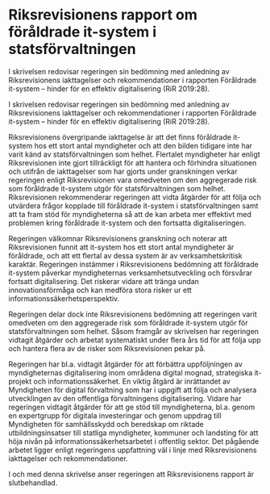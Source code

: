 # Riksrevisionens rapport om föråldrade it-system i statsförvaltningen

I skrivelsen redovisar regeringen sin bedömning med anledning av Riksrevisionens iakttagelser och rekommendationer i rapporten Föråldrade it-system – hinder för en effektiv digitalisering (RiR 2019:28).

I skrivelsen redovisar regeringen sin bedömning med anledning av Riksrevisionens iakttagelser och rekommendationer i rapporten Föråldrade it-system – hinder för en effektiv digitalisering (RiR 2019:28).

Riksrevisionens övergripande iakttagelse är att det finns föråldrade it-system hos ett stort antal myndigheter och att den bilden tidigare inte har varit känd av statsförvaltningen som helhet. Flertalet myndigheter har enligt Riksrevisionen inte gjort tillräckligt för att hantera och förhindra situationen och utifrån de iakttagelser som har gjorts under granskningen verkar regeringen enligt Riksrevisionen vara omedveten om den aggregerade risk som föråldrade it-system utgör för statsförvaltningen som helhet. Riksrevisionen rekommenderar regeringen att vidta åtgärder för att följa och utvärdera frågor kopplade till föråldrade it-system i statsförvaltningen samt att ta fram stöd för myndigheterna så att de kan arbeta mer effektivt med problemen kring föråldrade it-system och den fortsatta digitaliseringen.

Regeringen välkomnar Riksrevisionens granskning och noterar att Riksrevisionen funnit att it-system hos ett stort antal myndigheter är föråldrade, och att ett flertal av dessa system är av verksamhetskritisk karaktär. Regeringen instämmer i Riksrevisionens bedömning att föråldrade it-system påverkar myndigheternas verksamhetsutveckling och försvårar fortsatt digitalisering. Det riskerar vidare att tränga undan innovationsförmåga och kan medföra stora risker ur ett informationssäkerhetsperspektiv.

Regeringen delar dock inte Riksrevisionens bedömning att regeringen varit omedveten om den aggregerade risk som föråldrade it-system utgör för statsförvaltningen som helhet. Såsom framgår av skrivelsen har regeringen vidtagit åtgärder och arbetat systematiskt under flera års tid för att följa upp och hantera flera av de risker som Riksrevisionen pekar på.

Regeringen har bl.a. vidtagit åtgärder för att förbättra uppföljningen av myndigheternas digitalisering inom områdena digital mognad, strategiska it-projekt och informationssäkerhet. En viktig åtgärd är inrättandet av Myndigheten för digital förvaltning som har i uppgift att följa och analysera utvecklingen av den offentliga förvaltningens digitalisering. Vidare har regeringen vidtagit åtgärder för att ge stöd till myndigheterna, bl.a. genom en expertgrupp för digitala investeringar och genom uppdrag till Myndigheten för samhällsskydd och beredskap om riktade utbildningsinsatser till statliga myndigheter, kommuner och landsting för att höja nivån på informationssäkerhetsarbetet i offentlig sektor. Det pågående arbetet ligger enligt regeringens uppfattning väl i linje med Riksrevisionens iakttagelser och rekommendationer.

I och med denna skrivelse anser regeringen att Riksrevisionens rapport är slutbehandlad.
